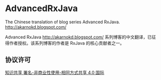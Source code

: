 # AdvancedRxJava
The Chinese translation of blog series Advanced RxJava. http://akarnokd.blogspot.com/

Advanced RxJava http://akarnokd.blogspot.com/ 系列博客的中文翻译，已征得作者授权。该系列博客的作者是 RxJava 的核心贡献者之一。

## 协议许可
[知识共享 署名-非商业性使用-相同方式共享 4.0 国际](http://creativecommons.org/licenses/by-nc-sa/4.0/)
